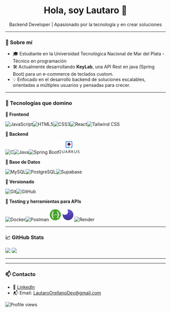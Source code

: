 <h1 align="center">Hola, soy Lautaro 👋</h1>
<p align="center">
  Backend Developer | Apasionado por la tecnología y en crear soluciones
</p>

---

### 🧠 Sobre mí

- 🎓 Estudiante en la Universidad Tecnológica Nacional de Mar del Plata - Técnico  en programación
- 🛠️ Actualmente desarrollando **KeyLab**, una API Rest en java (Spring Boot) para un e-commerce de teclados custom.
- 💡 Enfocado en el desarrollo backend de soluciones escalables, orientadas a múltiples usuarios y pensadas para crecer.

---

### 🧰 Tecnologías que domino

<p align="left">
  
**🎨 Frontend**

<img src="https://cdn.jsdelivr.net/gh/devicons/devicon/icons/javascript/javascript-original.svg" height="40" alt="JavaScript"/><img src="https://cdn.jsdelivr.net/gh/devicons/devicon/icons/html5/html5-original.svg" height="40" alt="HTML5"/><img src="https://cdn.jsdelivr.net/gh/devicons/devicon/icons/css3/css3-original.svg" height="40" alt="CSS3"/><img src="https://cdn.jsdelivr.net/gh/devicons/devicon/icons/react/react-original.svg" height="40" alt="React"/><img src="https://www.vectorlogo.zone/logos/tailwindcss/tailwindcss-icon.svg" height="40" alt="Tailwind CSS"/>
  
**🧠 Backend**

<img src="https://cdn.jsdelivr.net/gh/devicons/devicon/icons/c/c-original.svg" height="40" alt="C"/><img src="https://cdn.jsdelivr.net/gh/devicons/devicon/icons/java/java-original.svg" height="40" alt="Java"/><img src="https://cdn.jsdelivr.net/gh/devicons/devicon/icons/spring/spring-original.svg" height="40" alt="Spring Boot"/><img src="assets/quarkus.svg" height="40" alt="Quarkus"/>

**💾 Base de Datos**

<img src="https://cdn.jsdelivr.net/gh/devicons/devicon/icons/mysql/mysql-original.svg" height="40" alt="MySQL"/><img src="https://cdn.jsdelivr.net/gh/devicons/devicon/icons/postgresql/postgresql-original.svg" height="40" alt="PostgreSQL"/><img src="https://cdn.jsdelivr.net/gh/devicons/devicon/icons/supabase/supabase-original.svg" height="40" alt="Supabase"/>

**🧾 Versionado**

<img src="https://cdn.jsdelivr.net/gh/devicons/devicon/icons/git/git-original.svg" height="40" alt="Git"/><img src="https://cdn.jsdelivr.net/gh/devicons/devicon/icons/github/github-original.svg" height="40" alt="GitHub"/>

**🧪 Testing y herramientas para APIs**

<img src="https://cdn.jsdelivr.net/gh/devicons/devicon/icons/docker/docker-original.svg" height="40" alt="Docker"/><img src="https://cdn.jsdelivr.net/gh/devicons/devicon/icons/postman/postman-original.svg" height="40" alt="Postman"/><img src="assets/swagger.svg" height="40" alt="Swagger"/><img src="assets/insomnia.svg" height="40" alt="Insomnia"/><img src="https://raw.githubusercontent.com/danielcranney/readme-generator/main/public/icons/skills/render.svg" height="40" alt="Render"/>
</p>

---

### 📈 GitHub Stats

<p align="left">
  <img src="https://github-readme-stats.vercel.app/api?username=LautaroOrellano&show_icons=true&theme=github_dark" height="150"/>
  <img src="https://github-readme-stats.vercel.app/api/top-langs/?username=LautaroOrellano&layout=compact&theme=github_dark" height="150"/>
</p>

---

---

### 📫 Contacto

- 💼 [LinkedIn](https://www.linkedin.com/in/LautaroOrellano)
- 📬 Email: LautaroOrellanoDev@gmail.com

![Profile views](https://komarev.com/ghpvc/?username=LautaroOrellano&color=blueviolet&style=plastic)


